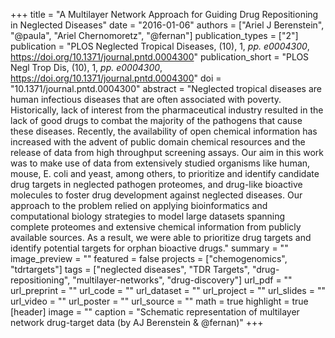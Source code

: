 +++
title = "A Multilayer Network Approach for Guiding Drug Repositioning in Neglected Diseases"
date = "2016-01-06"
authors = ["Ariel J Berenstein", "@paula", "Ariel Chernomoretz", "@fernan"]
publication_types = ["2"]
publication = "PLOS Neglected Tropical Diseases, (10), 1, _pp. e0004300_, https://doi.org/10.1371/journal.pntd.0004300"
publication_short = "PLOS Negl Trop Dis, (10), 1, _pp. e0004300_, https://doi.org/10.1371/journal.pntd.0004300"
doi = "10.1371/journal.pntd.0004300"
abstract = "Neglected tropical diseases are human infectious diseases that are often associated with poverty. Historically, lack of interest from the pharmaceutical industry resulted in the lack of good drugs to combat the majority of the pathogens that cause these diseases. Recently, the availability of open chemical information has increased with the advent of public domain chemical resources and the release of data from high throughput screening assays. Our aim in this work was to make use of data from extensively studied organisms like human, mouse, E. coli and yeast, among others, to prioritize and identify candidate drug targets in neglected pathogen proteomes, and drug-like bioactive molecules to foster drug development against neglected diseases. Our approach to the problem relied on applying bioinformatics and computational biology strategies to model large datasets spanning complete proteomes and extensive chemical information from publicly available sources. As a result, we were able to prioritize drug targets and identify potential targets for orphan bioactive drugs."
summary = ""
image_preview = ""
featured = false
projects = ["chemogenomics", "tdrtargets"]
tags = ["neglected diseases", "TDR Targets", "drug-repositioning", "multilayer-networks", "drug-discovery"]
url_pdf = ""
url_preprint = ""
url_code = ""
url_dataset = ""
url_project = ""
url_slides = ""
url_video = ""
url_poster = ""
url_source = ""
math = true
highlight = true
[header]
image = ""
caption = "Schematic representation of multilayer network drug-target data (by AJ Berenstein & @fernan)"
+++
